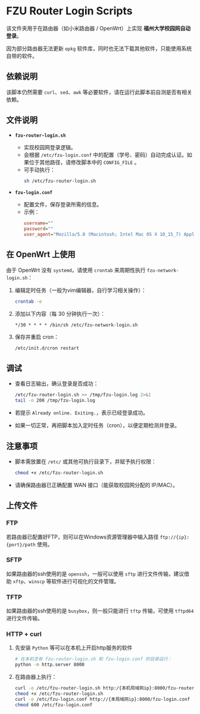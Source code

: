 
# FZU Router Login Scripts

该文件夹用于在路由器（如小米路由器 / OpenWrt）上实现 **福州大学校园网自动登录**。

因为部分路由器无法更新 `opkg` 软件库，同时也无法下载其他软件，只能使用系统自带的软件。

## 依赖说明

该脚本仍然需要 `curl`、`sed`、`awk` 等必要软件，请在运行此脚本前自测是否有相关依赖。

## 文件说明

- **`fzu-router-login.sh`**
  - 实现校园网登录逻辑。
  - 会根据 `/etc/fzu-login.conf` 中的配置（学号、密码）自动完成认证。如果位于其他路径，请修改脚本中的 `CONFIG_FILE` 。
  - 可手动执行：
    ```bash
    sh /etc/fzu-router-login.sh
    ```

- **`fzu-login.conf`**
  - 配置文件，保存登录所需的信息。
  - 示例：
    ```ini
    username=""
    password=""
    user_agent="Mozilla/5.0 (Macintosh; Intel Mac OS X 10_15_7) AppleWebKit/537.36 (KHTML, like Gecko) Chrome/131.0.0.0 Safari/537.36 Edg/131.0.0.0"
    ```

## 在 OpenWrt 上使用

由于 OpenWrt 没有 `systemd`，请使用 `crontab` 来周期性执行 `fzu-network-login.sh`：

1. 编辑定时任务（一般为vim编辑器，自行学习相关操作）：
   ```bash
   crontab -e
    ````

2. 添加以下内容（每 30 分钟执行一次）：

   ```cron
   */30 * * * * /bin/sh /etc/fzu-network-login.sh
   ```
3. 保存并重启 cron：

   ```bash
   /etc/init.d/cron restart
   ```

## 调试

* 查看日志输出，确认登录是否成功：

  ```bash
  /etc/fzu-router-login.sh >> /tmp/fzu-login.log 2>&1
  tail -n 200 /tmp/fzu-login.log
  ```
* 若提示 `Already online. Exiting.`，表示已经登录成功。

* 如果一切正常，再把脚本加入定时任务（cron），以便定期检测并登录。

## 注意事项

* 脚本需放置在 `/etc/` 或其他可执行目录下，并赋予执行权限：

  ```bash
  chmod +x /etc/fzu-router-login.sh
  ```
* 请确保路由器已正确配置 WAN 接口（能获取校园网分配的 IP/MAC）。

## 上传文件

### FTP
若路由器已配置好FTP，则可以在Windows资源管理器中输入路径 `ftp://{ip}:{port}/path` 使用。

### SFTP
如果路由器的ssh使用的是 `openssh`，一般可以使用 `sftp` 进行文件传输，建议借助 `xftp`、`winscp` 等软件进行可视化的文件管理。

### TFTP
如果路由器的ssh使用的是 `busybox`，则一般只能进行 `tftp` 传输，可使用 `tftpd64` 进行文件传输。

### HTTP + curl

1. 先安装 `Python` 等可以在本机上开启http服务的软件

    ```sh
    # 在本机含有 fzu-router-login.sh 和 fzu-login.conf 的目录运行：
    python -m http.server 8000
    ```

2. 在路由器上执行：

    ```sh
    curl -o /etc/fzu-router-login.sh http:/{本机局域网ip}:8000/fzu-router-login.sh
    chmod +x /etc/fzu-router-login.sh
    curl -o /etc/fzu-login.conf http://{本局域网ip}:8000/fzu-login.conf
    chmod 600 /etc/fzu-login.conf
    ```
